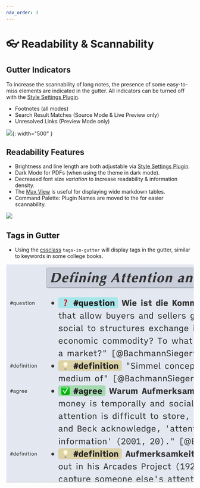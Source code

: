 ```yaml
---
nav_order: 3
---
```


# 👓 Readability & Scannability

## Gutter Indicators
To increase the scannability of long notes, the presence of some easy-to-miss elements are indicated in the gutter. All indicators can be turned off with the [Style Settings Plugin](https://obsidian.md/plugins?id=obsidian-style-settings).
- Footnotes (all modes)
- Search Result Matches (Source Mode & Live Preview only)
- Unresolved Links (Preview Mode only)

![](https://user-images.githubusercontent.com/73286100/147931964-d5e5d309-d821-4fa1-86c1-4a8952a249d3.png){: width="500" }


## Readability Features
- Brightness and line length are both adjustable via [Style Settings Plugin](https://obsidian.md/plugins?id=obsidian-style-settings).
- Dark Mode for PDFs (when using the theme in dark mode).
- Decreased font size *variation* to increase readability & information density.
- The [Max View](/shimmering-focus/core-features#max-view--focus-view) is useful for displaying wide markdown tables.
- Command Palette: Plugin Names are moved to the for easier scannability.

![](https://user-images.githubusercontent.com/73286100/144147616-59ba2513-78cc-4143-91e5-c222bc307bd9.gif)

## Tags in Gutter
- Using the [cssclass](/shimmering-focus/css-classes) `tags-in-gutter` will display tags in the gutter, similar to keywords in some college books.

![tags in gutter demo](images/tags-in-gutter.png)
